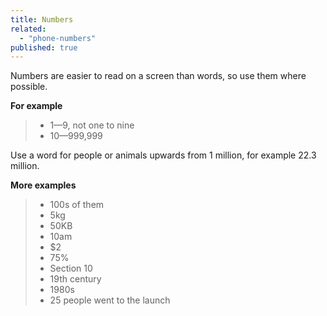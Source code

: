 ```yaml
---
title: Numbers
related:
  - "phone-numbers"
published: true
---
```


Numbers are easier to read on a screen than words, so use them where possible.

**For example**

> - 1—9, not one to nine
> - 10—999,999

Use a word for people or animals upwards from 1 million, for example 22.3 million.

**More examples**

> - 100s of them
> - 5kg
> - 50KB
> - 10am
> - $2
> - 75%
> - Section 10
> - 19th century
> - 1980s
> - 25 people went to the launch

